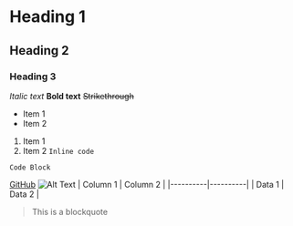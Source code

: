 # Heading 1
## Heading 2
### Heading 3
*Italic text*
**Bold text**
~~Strikethrough~~
- Item 1
- Item 2
1. Item 1
2. Item 2
`Inline code`
```
Code Block
```
[GitHub](https://github.com)
![Alt Text](image_url)
| Column 1 | Column 2 |
|----------|----------|
| Data 1   | Data 2   |
> This is a blockquote
